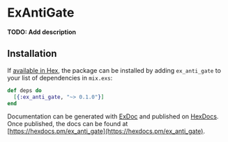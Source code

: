 # ExAntiGate

**TODO: Add description**

## Installation

If [available in Hex](https://hex.pm/docs/publish), the package can be installed
by adding `ex_anti_gate` to your list of dependencies in `mix.exs`:

```elixir
def deps do
  [{:ex_anti_gate, "~> 0.1.0"}]
end
```

Documentation can be generated with [ExDoc](https://github.com/elixir-lang/ex_doc)
and published on [HexDocs](https://hexdocs.pm). Once published, the docs can
be found at [https://hexdocs.pm/ex_anti_gate](https://hexdocs.pm/ex_anti_gate).

